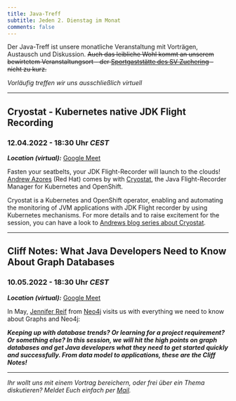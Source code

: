 ```yaml
---
title: Java-Treff
subtitle: Jeden 2. Dienstag im Monat
comments: false
---
```


Der Java-Treff ist unsere monatliche Veranstaltung mit Vorträgen, Austausch und Diskussion.
~~Auch das leibliche Wohl kommt an unserem bewirtetem Veranstaltungsort - der [Sportgaststätte des SV Zuchering](https://goo.gl/maps/WdFPbCwjdqWQr5eUA) - nicht zu kurz.~~

_Vorläufig treffen wir uns ausschließlich virtuell_

---

## Cryostat - Kubernetes native JDK Flight Recording
### 12.04.2022 - 18:30 Uhr *CEST*

***Location (virtual):*** [Google Meet](https://meet.google.com/get-jzpw-qxm)

Fasten your seatbelts, your JDK Flight-Recorder will launch to the clouds!
[Andrew Azores](https://github.com/andrewazores) (Red Hat) comes by with [Cryostat](https://cryostat.io/), the Java Flight-Recorder Manager for Kubernetes and OpenShift.

Cryostat is a Kubernetes and OpenShift operator, enabling and automating the monitoring of JVM applications with JDK Flight recorder by using Kubernetes mechanisms.
For more details and to raise excitement for the session, you can have a look to [Andrews blog series about Cryostat](https://developers.redhat.com/articles/2021/10/18/announcing-cryostat-20-jdk-flight-recorder-containers).

---

## Cliff Notes: What Java Developers Need to Know About Graph Databases
### 10.05.2022 - 18:30 Uhr *CEST*

***Location (virtual):*** [Google Meet](https://meet.google.com/get-jzpw-qxm)

In May, [Jennifer Reif](https://jmhreif.com/) from [Neo4j](https://neo4j.com/) visits us with everything we need to know about Graphs and Neo4j:

***Keeping up with database trends? Or learning for a project requirement? Or something else? In this session, we will hit the high points on graph databases and get Java developers what they need to get started quickly and successfully. From data model to applications, these are the Cliff Notes!***

---

*Ihr wollt uns mit einem Vortrag bereichern, oder frei über ein Thema diskutieren?
Meldet Euch einfach per [Mail](mailto:info@jug-in.bayern).*
